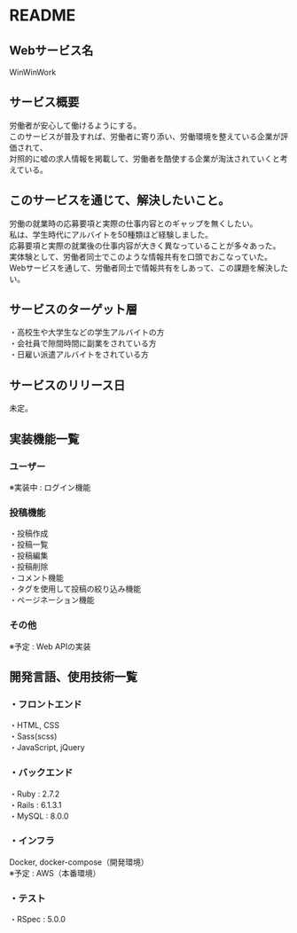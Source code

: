 # README

## Webサービス名
WinWinWork

## サービス概要
労働者が安心して働けるようにする。<br>
このサービスが普及すれば、労働者に寄り添い、労働環境を整えている企業が評価されて、<br>
対照的に嘘の求人情報を掲載して、労働者を酷使する企業が淘汰されていくと考えている。<br>

## このサービスを通じて、解決したいこと。
労働の就業時の応募要項と実際の仕事内容とのギャップを無くしたい。<br>
私は、学生時代にアルバイトを50種類ほど経験しました。<br>
応募要項と実際の就業後の仕事内容が大きく異なっていることが多々あった。<br>
実体験として、労働者同士でこのような情報共有を口頭でおこなっていた。<br>
Webサービスを通して、労働者同士で情報共有をしあって、この課題を解決したい。<br>

## サービスのターゲット層
・高校生や大学生などの学生アルバイトの方<br>
・会社員で隙間時間に副業をされている方<br>
・日雇い派遣アルバイトをされている方<br>

## サービスのリリース日
未定。

## 実装機能一覧
### ユーザー
※実装中 : ログイン機能<br>

### 投稿機能
・投稿作成<br>
・投稿一覧<br>
・投稿編集<br>
・投稿削除<br>
・コメント機能<br>
・タグを使用して投稿の絞り込み機能<br>
・ページネーション機能<br>

### その他
※予定 : Web APIの実装<br>

## 開発言語、使用技術一覧
### ・フロントエンド
・HTML, CSS<br>
・Sass(scss)<br>
・JavaScript, jQuery<br>

### ・バックエンド
・Ruby : 2.7.2<br>
・Rails : 6.1.3.1<br>
・MySQL : 8.0.0<br>

### ・インフラ
Docker, docker-compose（開発環境）<br>
※予定 : AWS（本番環境）<br>

### ・テスト
・RSpec : 5.0.0<br>
